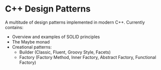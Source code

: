 # C++ Design Patterns

A multitude of design patterns implemented in modern C++. Currently contains:
 - Overview and examples of SOLID principles
 - The Maybe monad
 - Creational patterns:
 	- Builder (Classic, Fluent, Groovy Style, Facets)
	- Factory (Factory Method, Inner Factory, Abstract Factory, Functional Factory)
